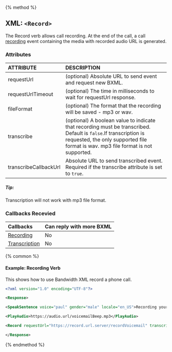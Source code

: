 {% method %}
## XML: `<Record>`
The Record verb allows call recording. At the end of the call, a call [recording](../callBacks/recording.md) event containing the media with recorded audio URL is generated.

### Attributes
| ATTRIBUTE             | DESCRIPTION                                                                                                                                                                                               |
|:----------------------|:----------------------------------------------------------------------------------------------------------------------------------------------------------------------------------------------------------|
| requestUrl            | (optional) Absolute URL to send event and request new BXML.                                                                                                                                               |
| requestUrlTimeout     | (optional) The time in milliseconds to wait for requestUrl response.                                                                                                                                      |
| fileFormat            | (optional) The format that the recording will be saved - mp3 or wav.                                                                                                                                      |
| transcribe            | (optional) A boolean value to indicate that recording must be transcribed.<br> Default is `false`.If transcription is requested, the only supported file format is wav. mp3 file format is not supported. |
| transcribeCallbackUrl | Absolute URL to send transcribed event. Required if the transcribe attribute is set to `true`.                                                                                                            |

##### Tip:

<aside class="alert general small">
<p>
Transcription will not work with mp3 file format.
</p>
</aside>

### Callbacks Recevied

| Callbacks                                      | Can reply with more BXML |
|:-----------------------------------------------|:-------------------------|
| [Recording](../callBacks/recording.md)         | No                       |
| [Transcription](../callBacks/transcription.md) | No                       |

{% common %}
#### Example: Recording Verb
This shows how to use Bandwidth XML record a phone call.

```XML
<?xml version="1.0" encoding="UTF-8"?>

<Response>

<SpeakSentence voice="paul" gender="male" locale="en_US">Recording your call after the beep</SpeakSentence>

<PlayAudio>https://audio.url/voicemailBeep.mp3</PlayAudio>

<Record requestUrl="https://record.url.server/recordVoicemail" transcribe="true" transcribeCallbackUrl="https://transcribe.url/result"/ >

</Response>
```

{% endmethod %}

